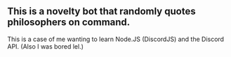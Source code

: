 ## This is a novelty bot that randomly quotes philosophers on command.
This is a case of me wanting to learn Node.JS (DiscordJS) and the Discord API.
(Also I was bored lel.)
